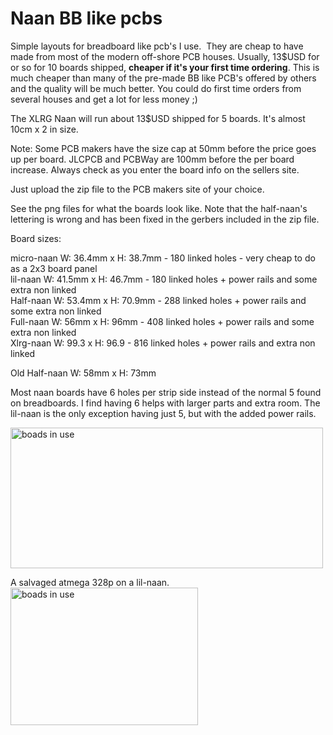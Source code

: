 # Naan BB like pcbs

Simple layouts for breadboard like pcb's I use.  They are cheap to have made from most of the modern off-shore PCB houses. 
Usually, 13$USD for or so for 10 boards shipped, <b>cheaper if it's your first time ordering</b>. This is much cheaper than many of the pre-made BB like PCB's offered by others and the quality will be much better. You could do first time orders from several houses and get a lot for less money ;)

The XLRG Naan will run about 13$USD shipped for 5 boards.  It's almost 10cm x 2 in size. 

Note: Some PCB makers have the size cap at 50mm before the price goes up per board. JLCPCB and PCBWay are 100mm before the per board increase. Always check as you enter the board info on the sellers site.

Just upload the zip file to the PCB makers site of your choice.

See the png files for what the boards look like. Note that the half-naan's lettering is wrong and has been fixed in the gerbers included in the zip file.
<br>

Board sizes:

micro-naan W: 36.4mm x H: 38.7mm - 180 linked holes - very cheap to do as a 2x3 board panel<br>
lil-naan   W: 41.5mm x H: 46.7mm - 180 linked holes + power rails and some extra non linked<br>
Half-naan  W: 53.4mm x H: 70.9mm - 288 linked holes + power rails and some extra non linked<br>
Full-naan  W: 56mm   x H: 96mm   - 408 linked holes + power rails and some extra non linked<br>
Xlrg-naan  W: 99.3   x H: 96.9   - 816 linked holes + power rails and extra non linked<br>

Old Half-naan W: 58mm x H: 73mm <br>

Most naan boards have 6 holes per strip side instead of the normal 5 found on breadboards. I find having 6 helps with larger parts and extra room. The lil-naan is the only exception having just 5, but with the added power rails.<br>

<img src="https://github.com/jscottb/pcbs/blob/master/naans-in-use.jpg" alt="boads in use" height="225" width="500">

A salvaged atmega 328p on a lil-naan. <br>
<img src="https://github.com/jscottb/pcbs/blob/master/lil-328p.jpg" alt="boads in use" height="220" width="300">

